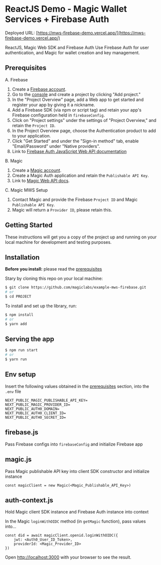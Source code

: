 # ReactJS Demo - Magic Wallet Services + Firebase Auth

Deployed URL: [https://mws-firebase-demo.vercel.app/](https://mws-firebase-demo.vercel.app/)

ReactJS, Magic Web SDK and Firebase Auth
Use Firebase Auth for user authentication, and Magic for wallet creation and key management.

## Prerequisites

A. Firebase

1. Create a [Firebase account](https://firebase.google.com/).
2. Go to the [console](https://console.firebase.google.com/) and create a project by clicking "Add project."
3. In the "Project Overview" page, add a Web app to get started and register your app by giving it a nickname.
4. Add a Firebase SDK (via npm or script tag) and retain your app's Firebase configuration held in `firebaseConfig`.
5. Click on "Project settings" under the settings of "Project Overview," and retain the `Project ID`.
6. In the Project Overview page, choose the Authentication product to add to your application.
7. Click "Get Started" and under the "Sign-in method" tab, enable "Email/Password" under "Native providers".
8. Link to [Firebase Auth JavaScript Web API documentation](https://firebase.google.com/docs/reference/js/auth.md?authuser=0&hl=en#auth_package)

B. Magic

1. Create a [Magic account](https://magic.link/).
2. Create a Magic Auth application and retain the `Publishable API Key`.
3. Link to [Magic Web API docs](https://magic.link/docs/auth/api-reference/client-side-sdks/web).

C. Magic MWS Setup

1. Contact Magic and provide the Firebase `Project ID` and Magic `Publishable API Key`.
2. Magic will return a `Provider ID`, please retain this.

## Getting Started

These instructions will get you a copy of the project up and running on your local machine for development and testing purposes.

## Installation

**Before you install:** please read the [prerequisites](#prerequisites)

Stary by cloning this repo on your local machine:

```bash
$ git clone https://github.com/magiclabs/example-mws-firebase.git
# or
$ cd PROJECT
```

To install and set up the library, run:

```bash
$ npm install
# or
$ yarn add
```

## Serving the app

```bash
$ npm run start
# or
$ yarn run
```

## Env setup

Insert the following values obtained in the [prerequisites](#prerequisites) section, into the `.env` file

```
NEXT_PUBLIC_MAGIC_PUBLISHABLE_API_KEY=
NEXT_PUBLIC_MAGIC_PROVIDER_ID=
NEXT_PUBLIC_AUTH0_DOMAIN=
NEXT_PUBLIC_AUTH0_CLIENT_ID=
NEXT_PUBLIC_AUTH0_SECRET_ID=
```

## firebase.js

Pass Firebase configs into `firebaseConfig` and initialize Firebase app

## magic.js

Pass Magic publishable API key into client SDK constructor and initialize instance
```
const magicClient = new Magic(<Magic_Publishable_API_Key>)
```

## auth-context.js

Hold Magic client SDK instance and Firebase Auth instance into context

In the Magic `loginWithOIDC` method (in `getMagic` function), pass values into...
```
const did = await magicClient.openid.loginWithOIDC({
    jwt: <Auth0_User_ID_Token>,
    providerId: <Magic_Provider_ID>
})
```

Open [http://localhost:3000](http://localhost:3000) with your browser to see the result.
